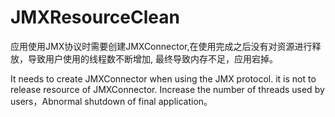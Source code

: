 # JMXResourceClean
  应用使用JMX协议时需要创建JMXConnector,在使用完成之后没有对资源进行释放，导致用户使用的线程数不断增加,
  最终导致内存不足，应用宕掉。
  
  It needs to create JMXConnector when using the JMX protocol. it is not to release resource of JMXConnector.
  Increase the number of threads used by users，Abnormal shutdown of final application。
